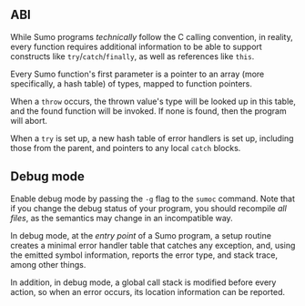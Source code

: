 ## ABI
While Sumo programs *technically* follow the C calling 
convention, in reality, every function requires additional
information to be able to support constructs like
`try`/`catch`/`finally`, as well as references like `this`.

Every Sumo function's first parameter is a pointer to
an array (more specifically, a hash table) of types,
mapped to function pointers.

When a `throw` occurs,
the thrown value's type will be looked up in this table,
and the found function will be invoked. If none is found,
then the program will abort.

When a `try` is set up, a new hash table of error handlers
is set up, including those from the parent, and pointers
to any local `catch` blocks.

## Debug mode
Enable debug mode by passing the `-g` flag to the `sumoc`
command. Note that if you change the debug status of your
program, you should recompile *all files*, as the
semantics may change in an incompatible way.

In debug mode, at the *entry point* of a Sumo program, a
setup routine creates a minimal error handler table that 
catches any exception, and, using the emitted symbol
information, reports the error type, and stack trace,
among other things.

In addition, in debug mode, a global call stack is modified
before every action, so when an error occurs, its location
information can be reported.